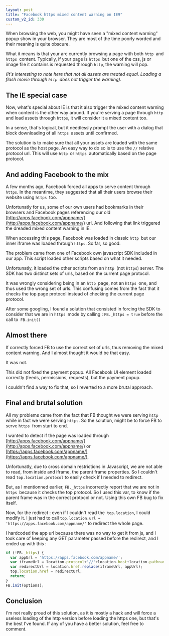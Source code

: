 ```yaml
---
layout: post
title: "Facebook https mixed content warning on IE9"
custom_v2_id: 330
---
```


When browsing the web, you might have seen a "mixed content warning" popup
show in your browser. They are most of the time poorly worded and their
meaning is quite obscure.

What it means is that your are currently browsing a page with both `http `and
`https `content. Typically, if your page is `https `but one of the css, js or
image file it contains is requested through `http`, the warning will pop.

_(It's interesting to note here that not all assets are treated equal. Loading
a flash movie through `http `does not trigger the warning)._

## The IE special case

Now, what's special about IE is that it also trigger the mixed content warning
when content is the other way around. If you're serving a page through `http
`and load assets through `https`, it will consider it a mixed content too.

In a sense, that's logical, but it needlessly prompt the user with a dialog
that block downloading of all `https `assets until confirmed.

The solution is to make sure that all your assets are loaded with the same
protocol as the host page. An easy way to do so is to use the `//` relative
protocol url. This will use `http `or `https `automatically based on the page
protocol.

## And adding Facebook to the mix

A few months ago, Facebook forced all apps to serve content through `https`.
In the meantime, they suggested that all their users browse their website
using `https `too.

Unfortunatly for us, some of our own users had bookmarks in their browsers and
Facebook pages referencing our old
[http://apps.facebook.com/appname/](http://apps.facebook.com/appname/) url.
And following that link triggered the dreaded mixed content warning in IE.

When accessing this page, Facebook was loaded in classic `http `but our inner
iframe was loaded through `https`. So far, so good.

The problem came from one of Facebook own javascript SDK included in our app.
This script loaded other scripts based on what it needed.

Unfortunatly, it loaded the other scripts from an `http `(not `https`) server.
The SDK has two distinct sets of urls, based on the current page protocol.

It was wrongly considering being in an `http `page, not an `https `one, and
thus used the wrong set of urls. This confusing comes from the fact that it
checks the top page protocol instead of checking the current page protocol.

After some googling, I found a solution that consisted in forcing the SDK to
consider that we are in `https `mode by calling : `FB._https = true` before
the call to` FB.init()`

## Almost there

If correctly forced FB to use the correct set of urls, thus removing the mixed
content warning. And I almost thought it would be that easy.

It was not.

This did not fixed the payment popup. All Facebook UI element loaded correctly
(feeds, permissions, requests), but the payment popup.

I couldn't find a way to fix that, so I reverted to a more brutal approach.

## Final and brutal solution

All my problems came from the fact that FB thought we were serving `http
`while in fact we were serving `https`. So the solution, might be to force FB
to serve `https `from start to end.

I wanted to detect if the page was loaded through
[http://apps.facebook.com/appname/](http://apps.facebook.com/appname/) or
[https://apps.facebook.com/appname/](https://apps.facebook.com/appname/).

Unfortunatly, due to cross domain restrictions in Javascript, we are not able
to read, from inside and iframe, the parent frame properties. So I couldn't
read `top.location.protocol` to easily check if I needed to redirect.

But, as I mentionned earlier, `FB._https` incorrectly report that we are not
in `https `because it checks the top protocol. So I used this var, to know if
the parent frame was in the correct protocol or not. Using this own FB bug to
fix itself.

Now, for the redirect : even if I couldn't read the` top.location`, I could
modify it. I just had to call `top.location.url =
'https://apps.facebook.com/appname/'` to redirect the whole page.

I hardcoded the app url because there was no way to get it from js, and I took
care of keeping any GET parameter passed before the redirect, and I ended up
with this :


```js
if (!FB._https) {
  var appUrl = 'https://apps.facebook.com/appname/';
  var iframeUrl = location.protocol+'//'+location.host+location.pathname;
  var redirectUrl = location.href.replace(iframeUrl, appUrl);
  top.location.href = redirectUrl;
  return;
}
FB.init(options);
```

## Conclusion

I'm not really proud of this solution, as it is mostly a hack and will force a
useless loading of the http version before loading the https one, but that's
the best I've found. If any of you have a better solution, feel free to
comment.

